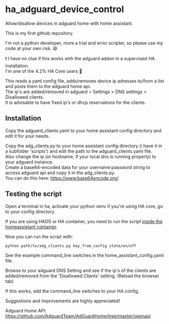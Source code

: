 # ha_adguard_device_control
Allow/disallow devices in adguard home with home assistant.

This is my first github repository.

I'm not a python developer, more a trial and error scripter, so please use my code at your own risk. :smile:

❗ I have no clue if this works with the adguard addon in a supervised HA installation.  
I'm one of the 4.2% HA Core users 🙂

This reads a yaml config file, adds/removes device ip adresses to/from a list and posts them to the adguard home api.  
The ip's are added/removed in adguard > Settings > DNS settings > Disallowed clients.  
It is advisable to have fixed ip's or dhcp reservations for the clients.

## Installation
Copy the adguard_clients.yaml to your home assistant config directory and edit it for your needs.

Copy the adg_clients.py to your home assistant config directory (i have it in a subfolder 'scripts') and edit the path to the adguard_clients.yaml file.  
Also change the ip (or hostname, if your local dns is running properly) to your adguard instance.  
Create a base64-encoded data for your username:password string to access adguard api and copy it in the adg_clients.py.  
You can do this here: https://www.base64encode.org/ 

## Testing the script
Open a terminal in ha, activate your python venv if you're using HA core, go to your config directory.

If you are using HAOS or HA container, you need to run the script [inside the homeassistant container](https://community.home-assistant.io/t/sshing-from-a-command-line-sensor-or-shell-command/258731/3?u=vdrainer).

Now you can run the script with:
```
python path/to/adg_clients.py key_from_config state/on/off
```
See the example command_line switches in the home_assistant_config.yaml file.

Browse to your adguard DNS Setting and see if the ip's of the clients are added/removed from the 'Disallowed Clients' setting. (Reload the browser tab)

If this works, add the command_line switches to your HA config.

Suggestions and improvements are highly appreciated!

Adguard Home API: https://github.com/AdguardTeam/AdGuardHome/tree/master/openapi
